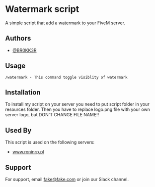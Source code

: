 
# Watermark script

A simple script that add a watermark to your FiveM server.


## Authors

- [@BR0KK3R](https://github.com/BR0KK3R)


## Usage

```
/watermark - This command toggle visiblity of watermark
```


## Installation

To install my script on your server you need to put script folder in your resources folder.
Then you have to replace logo.png file with your own server logo, but DON'T CHANGE FILE NAME!!
    
## Used By

This script is used on the following servers:

- www.roninrp.pl
## Support

For support, email fake@fake.com or join our Slack channel.


